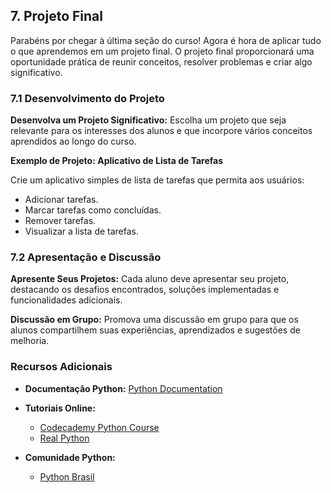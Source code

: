 ## 7. Projeto Final

Parabéns por chegar à última seção do curso! Agora é hora de aplicar tudo o que aprendemos em um projeto final. O projeto final proporcionará uma oportunidade prática de reunir conceitos, resolver problemas e criar algo significativo.

### 7.1 Desenvolvimento do Projeto

**Desenvolva um Projeto Significativo:** Escolha um projeto que seja relevante para os interesses dos alunos e que incorpore vários conceitos aprendidos ao longo do curso.

**Exemplo de Projeto: Aplicativo de Lista de Tarefas**

Crie um aplicativo simples de lista de tarefas que permita aos usuários:

- Adicionar tarefas.
- Marcar tarefas como concluídas.
- Remover tarefas.
- Visualizar a lista de tarefas.

### 7.2 Apresentação e Discussão

**Apresente Seus Projetos:** Cada aluno deve apresentar seu projeto, destacando os desafios encontrados, soluções implementadas e funcionalidades adicionais.

**Discussão em Grupo:** Promova uma discussão em grupo para que os alunos compartilhem suas experiências, aprendizados e sugestões de melhoria.

### Recursos Adicionais

- **Documentação Python:** [Python Documentation](https://docs.python.org/3/)

- **Tutoriais Online:**
  - [Codecademy Python Course](https://www.codecademy.com/learn/learn-python)
  - [Real Python](https://realpython.com/)

- **Comunidade Python:**
  - [Python Brasil](https://python.org.br/)
